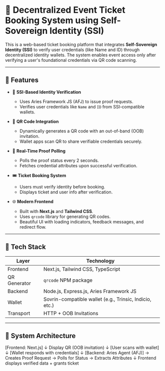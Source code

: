 # 🪪 Decentralized Event Ticket Booking System using Self-Sovereign Identity (SSI)

This is a web-based ticket booking platform that integrates **Self-Sovereign Identity (SSI)** to verify user credentials (like Name and ID) through decentralized identity wallets. The system enables event access only after verifying a user's foundational credentials via QR code scanning.

---

## 🚀 Features

- 🔐 **SSI-Based Identity Verification**
  - Uses Aries Framework JS (AFJ) to issue proof requests.
  - Verifies user credentials like `Name` and `ID` from SSI-compatible wallets.

- 🧾 **QR Code Integration**
  - Dynamically generates a QR code with an out-of-band (OOB) invitation.
  - Wallet apps scan QR to share verifiable credentials securely.

- 🔄 **Real-Time Proof Polling**
  - Polls the proof status every 2 seconds.
  - Fetches credential attributes upon successful verification.

- 🎟️ **Ticket Booking System**
  - Users must verify identity before booking.
  - Displays ticket and user info after verification.

- 🌐 **Modern Frontend**
  - Built with **Next.js** and **Tailwind CSS**.
  - Uses `qrcode` library for generating QR codes.
  - Beautiful UI with loading indicators, feedback messages, and redirect flow.

---

## 🧱 Tech Stack

| Layer        | Technology                        |
|--------------|-----------------------------------|
| Frontend     | Next.js, Tailwind CSS, TypeScript |
| QR Generator | `qrcode` NPM package              |
| Backend      | Node.js, Express.js, Aries Framework JS |
| Wallet       | Sovrin-compatible wallet (e.g., Trinsic, Indicio, etc.) |
| Transport    | HTTP + OOB Invitations            |

---

## 🧩 System Architecture

[Frontend: Next.js]
    ↓
Display QR (OOB invitation)
    ↓
[User scans with wallet]
    ↓
[Wallet responds with credentials]
    ↓
[Backend: Aries Agent (AFJ)]
    → Creates Proof Request
    → Polls for Status
    → Extracts Attributes
    ↓
Frontend displays verified data + grants ticket
